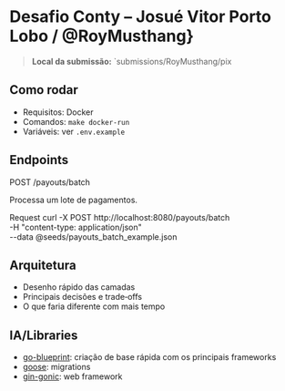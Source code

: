 # Desafio Conty – Josué Vitor Porto Lobo / @RoyMusthang}

> **Local da submissão:** `submissions/RoyMusthang/pix

## Como rodar
- Requisitos: Docker
- Comandos: `make docker-run`
- Variáveis: ver `.env.example`

## Endpoints
POST /payouts/batch

Processa um lote de pagamentos.

Request
curl -X POST http://localhost:8080/payouts/batch \
  -H "content-type: application/json" \
  --data @seeds/payouts_batch_example.json

## Arquitetura
- Desenho rápido das camadas
- Principais decisões e trade‑offs
- O que faria diferente com mais tempo


## IA/Libraries
- [go-blueprint](https://github.com/Melkeydev/go-blueprint): criação de base rápida com os principais frameworks
- [goose](https://github.com/pressly/goose): migrations
- [gin-gonic](https://gin-gonic.com/): web framework
